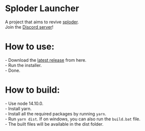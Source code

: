 <h1>Sploder Launcher</h1>
A project that aims to revive <a href="https://sploder.com">sploder</a>.<br>
Join the <a href="https://discord.gg/cHGz362sdC">Discord server</a>!
<h1>How to use:</h1>
- Download the <a href="https://github.com/Sploder-Saptarshi/Sploder-Launcher/releases/latest">latest release</a> from here.<br>
- Run the installer.<br>
- Done.<br>
<h1>How to build:</h1>
- Use node 14.10.0.<br>
- Install yarn.<br>
- Install all the required packages by running <code>yarn</code>.<br>
- Run <code>yarn dist</code>. If on windows, you can also run the <code>build.bat</code> file.<br>
- The built files will be available in the dist folder.
